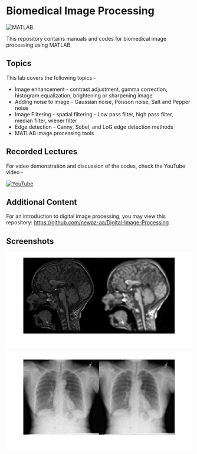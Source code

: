 
# Biomedical Image Processing

![MATLAB](https://img.shields.io/badge/MATLAB-2022a-red)



This repository contains manuals and codes for biomedical image processing using MATLAB. 

## Topics

This lab covers the following topics -

* Image enhancement - contrast adjustment, gamma correction, histogram equalization, brightening or sharpening image.
* Adding noise to image - Gaussian noise, Poisson noise, Salt and Pepper noise
* Image Filtering - spatial filtering - Low pass filter, high pass filter, median filter, wiener filter
* Edge detection - Canny, Sobel, and LoG edge detection methods
* MATLAB image processing tools
## Recorded Lectures
For video demonstration and discussion of the codes, check the YouTube video -

[![YouTube](https://img.shields.io/badge/YouTube-Video-red)](https://www.youtube.com/watch?v=tvMx2m45C_E&ab_channel=TheGrayWolf)

## Additional Content
For an introduction to digital image processing, you may view this repository: https://github.com/newaz-aa/Digital-Image-Processing 
## Screenshots

![App Screenshot](https://github.com/newaz-aa/Biomedical_Image_Processing/blob/main/sample_images/lpf2.svg)


![App Screenshot](https://github.com/newaz-aa/Biomedical_Image_Processing/blob/main/sample_images/lpf1.svg)

